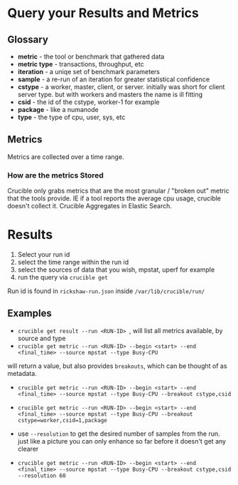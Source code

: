 # Query your Results and Metrics
## Glossary
* **metric** - the tool or benchmark that gathered data
* **metric type** - transactions, throughput, etc
* **iteration** - a uniqe set of benchmark parameters
* **sample** - a re-run of an iteration for greater statistical confidence
* **cstype** - a worker, master, client, or server. initially was short for client server type. but with workers and masters the name is ill fitting
* **csid** - the id of the cstype, worker-1 for example
* **package** - like a numanode
* **type** - the type of cpu, user, sys, etc

## Metrics
Metrics are collected over a time range.
### How are the metrics Stored
Crucible only grabs metrics that are the most granular / "broken out" metric that the tools provide. IE if a tool reports the average cpu usage, crucible doesn't collect it. Crucible Aggregates in Elastic Search.

# Results
1. Select your run id
2. select the time range within the run id
3. select the sources of data that you wish, mpstat, uperf for example
4. run the query via `crucible get`

Run id is found in `rickshaw-run.json` inside `/var/lib/crucible/run/`
## Examples
* `crucible get result --run <RUN-ID> `, will list all metrics available, by source and type
* `crucible get metric --run <RUN-ID> --begin <start> --end <final_time> --source mpstat --type Busy-CPU`

will return a value, but also provides `breakouts`, which can be thought of as metadata.

* `crucible get metric --run <RUN-ID> --begin <start> --end <final_time> --source mpstat --type Busy-CPU --breakout cstype,csid`
* `crucible get metric --run <RUN-ID> --begin <start> --end <final_time> --source mpstat --type Busy-CPU --breakout cstype=worker,csid=1,package`

* use `--resolution` to get the desired number of samples from the run. just like a picture you can only enhance so far before it doesn't get any clearer
* `crucible get metric --run <RUN-ID> --begin <start> --end <final_time> --source mpstat --type Busy-CPU --breakout cstype,csid --resolution 60`

